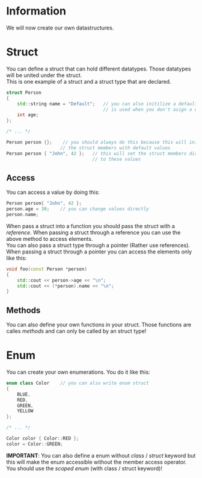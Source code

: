 # Information

We will now create our own datastructures.

# Struct

You can define a struct that can hold different datatypes. Those datatypes
will be united under the struct.\
This is one example of a struct and a struct type that are declared.

```cpp
struct Person
{
    std::string name = "Default";   // you can also initilize a default value
                                    // is used when you don't asign a own value
    int age;
};

/* ... */

Person person {};    // you should always do this because this will initilize
                    // the struct members with default values
Person person { "John", 42 };   // this will set the struct members directly
                                // to these values
```

## Access

You can access a value by doing this:

```cpp
Person person{ "John", 42 };
person.age = 30;    // you can change values directly
person.name;
```

When pass a struct into a function you should pass the struct with a
*reference*. When passing a struct through a reference you can use the above
method to access elements. \
You can also pass a struct type through a pointer (Rather use references). When
passing a struct through a pointer you can access the elements only like this:

```cpp
void foo(const Person *person)
{
    std::cout << person->age << "\n";
    std::cout << (*person).name << "\n";
}
```

## Methods

You can also define your own functions in your struct. Those functions are
calles *methods* and can only be called by an struct type!

# Enum

You can create  your own enumerations. You do it like this:

```cpp
enum class Color    // you can also write enum struct
{
    BLUE,
    RED,
    GREEN,
    YELLOW
};

/* ... */

Color color { Color::RED };
color = Color::GREEN;
```

**IMPORTANT**: You can also define a enum without *class* / *struct* keyword
but this will make the enum accessible without the member access operator. You
should use the *scoped enum* (with class / struct keyword)!
